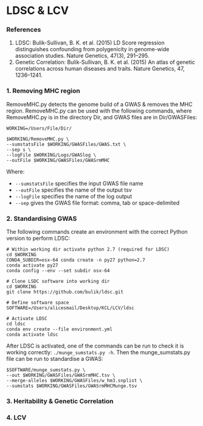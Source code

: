 # LDSC & LCV
### References
1. LDSC: Bulik-Sullivan, B. K. et al. (2015) LD Score regression distinguishes confounding from polygenicity in genome-wide association studies. Nature Genetics, 47(3), 291–295. 
2. Genetic Correlation: Bulik-Sullivan, B. K. et al. (2015) An atlas of genetic correlations across human diseases and traits. Nature Genetics, 47, 1236–1241.

### 1. Removing MHC region
RemoveMHC.py detects the genome build of a GWAS & removes the MHC region. RemoveMHC.py can be used with the following commands, where RemoveMHC.py is in the directory Dir, and GWAS files are in Dir/GWASFiles:

```Shell
WORKING=/Users/File/Dir/

$WORKING/RemoveMHC.py \
--sumstatsFile $WORKING/GWASFiles/GWAS.txt \
--sep s \
--logFile $WORKING/Logs/GWASlog \
--outFile $WORKING/GWASFiles/GWASrmMHC    
```

Where:
- `--sumstatsFile` specifies the input GWAS file name
- `--outFile` specifies the name of the output tsv
- `--logFile` specifies the name of the log output
- `--sep` gives the GWAS file format: comma, tab or space-delimited

### 2. Standardising GWAS
The following commands create an environment with the correct Python version to perform LDSC:
```Shell
# Within working dir activate python 2.7 (required for LDSC)
cd $WORKING
CONDA_SUBDIR=osx-64 conda create -n py27 python=2.7                               
conda activate py27
conda config --env --set subdir osx-64         

# Clone LSDC software into working dir
cd $WORKING
git clone https://github.com/bulik/ldsc.git    

# Define software space
SOFTWARE=/Users/alicesmail/Desktop/KCL/LCV/ldsc

# Activate LDSC
cd ldsc   
conda env create --file environment.yml
conda activate ldsc
```

After LDSC is activated, one of the commands can be run to check it is working correctly: `./munge_sumstats.py -h`.
Then the munge_sumstats.py file can be run to standardise a GWAS:
```
$SOFTWARE/munge_sumstats.py \
--out $WORKING/GWASFiles/GWASrmMHC.tsv \
--merge-alleles $WORKING/GWASFiles/w_hm3.snplist \
--sumstats $WORKING/GWASFiles/GWASrmMHCMunge.tsv
```

### 3. Heritability & Genetic Correlation
### 4. LCV
